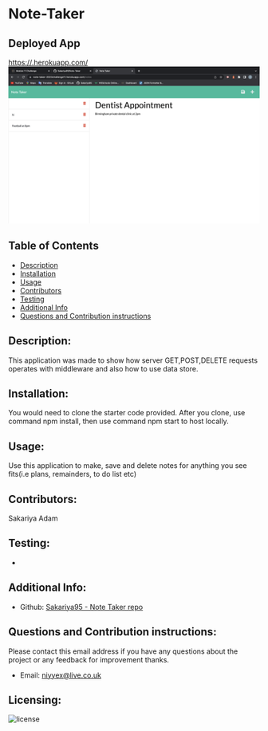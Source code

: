 # Note-Taker
  ## Deployed App
[  https://.herokuapp.com/](https://note-taker-2023challenge11.herokuapp.com/)
  ![](./public/assets/note.png)
  ## Table of Contents 
  - [Description](#description)
  - [Installation](#installation)
  - [Usage](#usage)
  - [Contributors](#contributors)
  - [Testing](#testing)
  - [Additional Info](#additional-info)
  - [Questions and Contribution instructions](#questions-and-contribution-instructions)
  ## Description:
  This application was made to show how server GET,POST,DELETE requests operates with middleware and also how to use data store.
  ## Installation:
  You would need to clone the starter code provided. After you clone, use command npm install, then use command npm start to host locally.
  ## Usage:
  Use this application to make, save and delete notes for anything you see fits(i.e plans, remainders, to do list etc)
  ## Contributors:
  Sakariya Adam
  ## Testing:
  -
  ## Additional Info:
  - Github: [Sakariya95 - Note Taker repo](https://github.com/Sakariya95/Note-Taker)
  ## Questions and Contribution instructions: 
  Please contact this email address if you have any questions about the project or any feedback for improvement thanks.
  - Email: niyyex@live.co.uk
  ## Licensing:
  ![license](https://img.shields.io/badge/license-MIT-blue)